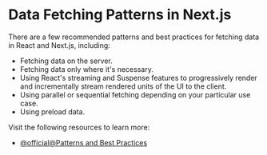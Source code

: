 # Data Fetching Patterns in Next.js

There are a few recommended patterns and best practices for fetching data in React and Next.js, including: 
* Fetching data on the server.
* Fetching data only where it's necessary.
* Using React's streaming and Suspense features to progressively render and incrementally stream rendered units of the UI to the client.
* Using parallel or sequential fetching depending on your particular use case.
* Using preload data.

Visit the following resources to learn more:

- [@official@Patterns and Best Practices](https://nextjs.org/docs/14/app/building-your-application/data-fetching/patterns#fetching-data-on-the-server)